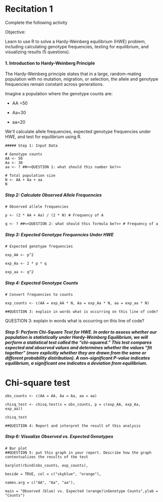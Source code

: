 
# Recitation 1

Complete the following activity

Objective:

Learn to use R to solve a Hardy-Weinberg equilibrium (HWE) problem, including calculating genotype frequencies, testing for equilibrium, and visualizing results (5 questions).

#### 1. Introduction to Hardy-Weinberg Principle

The Hardy-Weinberg principle states that in a large, random-mating population with no mutation, migration, or selection, the allele and genotype frequencies remain constant across generations.

Imagine a population where the genotype counts are:

-   AA =50
    
-   Aa=30
    
-   aa=20
    
We'll calculate allele frequencies, expected genotype frequencies under HWE, and test for equilibrium using R.

```{r}
##### Step 1: Input Data

# Genotype counts
AA <- 50
Aa <- 30
aa <- ? ##<<QUESTION 1: what should this number be?>>

# Total population size
N <- AA + Aa + aa
N
```

##### Step 2: Calculate Observed Allele Frequencies
```{r}
# Observed allele frequencies

p <- (2 * AA + Aa) / (2 * N) # Frequency of A

q <- ? ##<<QUESTION 2: what should this formula be?>> # Frequency of a
```
  

##### Step 3: Expected Genotype Frequencies Under HWE
```{r}
# Expected genotype frequencies

exp_AA <- p^2

exp_Aa <- 2 * p * q

exp_aa <- q^2
```
  

##### Step 4: Expected Genotype Counts
```{r}
# Convert frequencies to counts

exp_counts <- c(AA = exp_AA * N, Aa = exp_Aa * N, aa = exp_aa * N)

##QUESTION 3: explain in words what is occurring on this line of code?
```

QUESTION 3: explain in words what is occurring on this line of code?

##### Step 5: Perform Chi-Square Test for HWE. In order to assess whether our population is statistically under Hardy-Weinberg Equilibrium, we will perform a statistical test called the “chi-squared.” This test compares expected and observed values and determines whether the values “fit together” (more explicitly whether they are drawn from the same or different probability distribution). A non-significant P-value indicates equilibrium, a significant one indicates a deviation from equilibrium.

  

# Chi-square test
```{r}
obs_counts <- c(AA = AA, Aa = Aa, aa = aa)

chisq_test <- chisq.test(x = obs_counts, p = c(exp_AA, exp_Aa, exp_aa))

chisq_test

##QUESTION 4: Report and interpret the result of this analysis
```
##### Step 6: Visualize Observed vs. Expected Genotypes

  
```{r}
# Bar plot 
##QUESTION 5: put this graph in your report. Describe how the graph contextualizes the results of the test

barplot(rbind(obs_counts, exp_counts),

beside = TRUE, col = c("skyblue", "orange"),

names.arg = c("AA", "Aa", "aa"),

main = "Observed (blue) vs. Expected (orange)\nGenotype Counts",ylab = "Counts")
```
